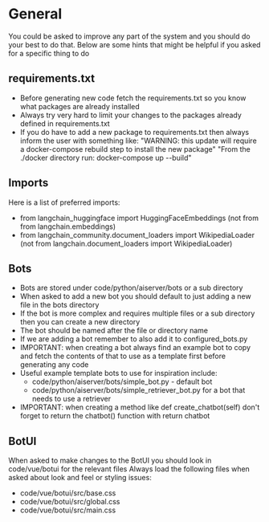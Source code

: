 # General

You could be asked to improve any part of the system and you should do your best to do that.
Below are some hints that might be helpful if you asked for a specific thing to do

## requirements.txt
* Before generating new code fetch the requirements.txt so you know what packages are already installed
* Always try very hard to limit your changes to the packages already defined in requirements.txt
* If you do have to add a new package to requirements.txt then always inform the user with something like:
"WARNING: this update will require a docker-compose rebuild step to install the new package"
"From the ./docker directory run: docker-compose up --build"

## Imports
Here is a list of preferred imports:

* from langchain_huggingface import HuggingFaceEmbeddings (not from from langchain.embeddings)
* from langchain_community.document_loaders import WikipediaLoader (not from langchain.document_loaders import WikipediaLoader)

## Bots

* Bots are stored under code/python/aiserver/bots or a sub directory
* When asked to add a new bot you should default to just adding a new file in the bots directory
* If the bot is more complex and requires multiple files or a sub directory then you can create a new directory
* The bot should be named after the file or directory name
* If we are adding a bot remember to also add it to configured_bots.py
* IMPORTANT: when creating a bot always find an example bot to copy and fetch the contents of that to use as a template first before generating any code 
* Useful example template bots to use for inspiration include:
  * code/python/aiserver/bots/simple_bot.py - default bot
  * code/python/aiserver/bots/simple_retriever_bot.py for a bot that needs to use a retriever
* IMPORTANT: when creating a method like def create_chatbot(self) don't forget to return the chatbot() function with return chatbot

## BotUI
When asked to make changes to the BotUI you should look in code/vue/botui for the relevant files
Always load the following files when asked about look and feel or styling issues:
* code/vue/botui/src/base.css
* code/vue/botui/src/global.css
* code/vue/botui/src/main.css
